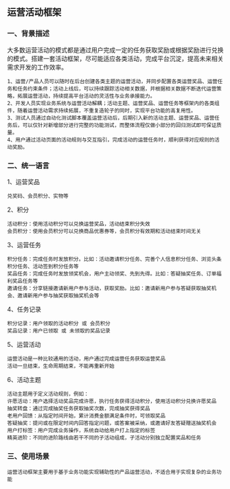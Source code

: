 ## 运营活动框架

### 一、背景描述
大多数运营活动的模式都是通过用户完成一定的任务获取奖励或根据奖励进行兑换的模式。搭建一套活动框架，尽可能适应各类活动，完成平台沉淀，提高未来相关需求开发的工作效率。
```
1、运营/产品人员可以随时在后台创建各类主题的运营活动，并同步配置各类运营奖品、运营任务和任务约束条件；活动上线后，可以持续跟踪活动相关数据，并根据相关数据不断迭代运营策略，拓展运营活动，持续提高平台活动的灵活性与业务承接能力。
2、开发人员实现业务系统与运营活动解耦；活动主题、运营奖品、运营任务等框架内的各类组件，随着运营活动需求持续拓展，不重复造轮子的同时，实现平台功能的高复用性。
3、测试人员通过自动化测试脚本覆盖运营活动后，后期引入新的活动主题、运营奖品、运营任务后，可以仅针对新增部分进行完整的功能测试，而整体流程仅做小部分的回归测试即可保证质量。
4、用户通过活动页面的活动规则与交互指引，完成活动的运营任务时，顺利获得对应规则的活动奖励。
```
### 二、统一语言
1、运营奖品
```
兑奖码、会员积分、实物等
```
2、积分
```
活动积分：使用活动积分可以兑换运营奖品，活动结束积分失效
会员积分：使用会员积分可以兑换商品优惠券等，会员积分有效期和活动结束时间无关
```
3、运营任务
```
积分任务：完成任务时发放积分。比如：活动邀请积分任务、完善个人信息积分任务、浏览头条积分任务、活动签到积分任务等
奖品任务：完成任务时发放领奖机会，用户主动领奖、先到先得。比如：答疑抽奖任务、订单福利奖品任务等
邀请任务：分享链接邀请新用户参与活动，获取奖励。比如：邀请新用户参与答疑获取抽奖机会、邀请新用户参与抽奖获取抽奖机会等
```
4、任务记录
```
积分记录：用户领取的活动积分 或 会员积分
奖品记录：用户已领取 或 未领取的奖品记录
```
5、运营活动
```
运营活动是一种比较通用的活动，用户通过完成运营任务获取运营奖品
活动一旦结束，生命周期结束，不能再重新开始
```
6、活动主题
```
活动主题用于定义活动规则，例如：
许愿活动：用户选择活动奖品完成许愿，执行任务获得活动积分，使用活动积分兑换许愿奖品
抽奖转盘：通过完成抽奖任务获取抽奖次数，完成抽奖获得奖品
老用户回馈：从指定时间开始，累计消费金额满足条件时，可领取奖品
答疑抽奖：提问或在限定时间内回答指定问题，或答案被采纳，或邀请好友答疑赠送抽奖机会
用户打标签：用户完成业务操作，系统自动给用户打上指定的标签
精英进阶：不同的进阶路线由若干不同的子活动组成，子活动分别独立配置奖品和任务
```
### 三、使用场景
```
运营活动框架主要用于基于业务功能实现辅助性的产品运营活动，不适合用于实现复杂的业务功能
```